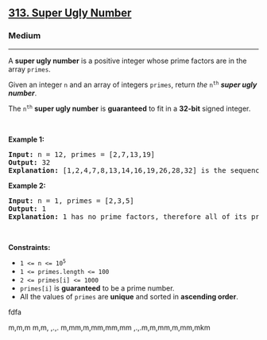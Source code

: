 <h2><a href="https://leetcode.com/problems/super-ugly-number/">313. Super Ugly Number</a></h2><h3>Medium</h3><hr><div><p>A <strong>super ugly number</strong> is a positive integer whose prime factors are in the array <code>primes</code>.</p>

<p>Given an integer <code>n</code> and an array of integers <code>primes</code>, return <em>the</em> <code>n<sup>th</sup></code> <em><strong>super ugly number</strong></em>.</p>

<p>The <code>n<sup>th</sup></code> <strong>super ugly number</strong> is <strong>guaranteed</strong> to fit in a <strong>32-bit</strong> signed integer.</p>

<p>&nbsp;</p>
<p><strong>Example 1:</strong></p>

<pre><strong>Input:</strong> n = 12, primes = [2,7,13,19]
<strong>Output:</strong> 32
<strong>Explanation:</strong> [1,2,4,7,8,13,14,16,19,26,28,32] is the sequence of the first 12 super ugly numbers given primes = [2,7,13,19].
</pre>

<p><strong>Example 2:</strong></p>

<pre><strong>Input:</strong> n = 1, primes = [2,3,5]
<strong>Output:</strong> 1
<strong>Explanation:</strong> 1 has no prime factors, therefore all of its prime factors are in the array primes = [2,3,5].
</pre>

<p>&nbsp;</p>
<p><strong>Constraints:</strong></p>

<ul>
	<li><code>1 &lt;= n &lt;= 10<sup>5</sup></code></li>
	<li><code>1 &lt;= primes.length &lt;= 100</code></li>
	<li><code>2 &lt;= primes[i] &lt;= 1000</code></li>
	<li><code>primes[i]</code> is <strong>guaranteed</strong> to be a prime number.</li>
	<li>All the values of <code>primes</code> are <strong>unique</strong> and sorted in <strong>ascending order</strong>.</li>
</ul>
</div>



fdfa

m,m,m
m,m,
,.,.
m,mm,m,mm,mm,mm
,.,.m,m,mm,m,mm,mkm
